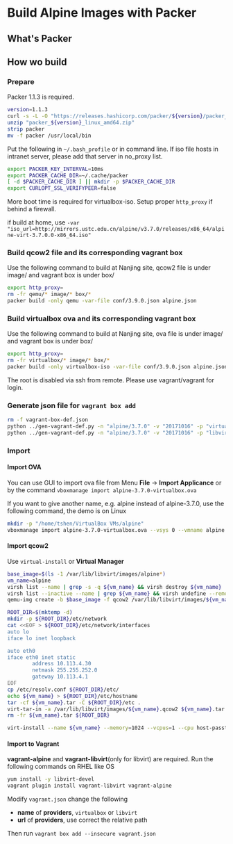 # Build Alpine Images with Packer

## What's Packer

## How wo build

### Prepare

Packer 1.1.3 is required.

```bash
version=1.1.3
curl -s -L -O "https://releases.hashicorp.com/packer/${version}/packer_${version}_linux_amd64.zip"
unzip "packer_${version}_linux_amd64.zip"
strip packer
mv -f packer /usr/local/bin
```

Put the following in `~/.bash_profile` or in command line.
If iso file hosts in intranet server, please add that server in no_proxy list.

```bash
export PACKER_KEY_INTERVAL=10ms
export PACKER_CACHE_DIR=~/.cache/packer
[ -d $PACKER_CACHE_DIR ] || mkdir -p $PACKER_CACHE_DIR
export CURLOPT_SSL_VERIFYPEER=false
```

More boot time is required for virtualbox-iso. Setup proper `http_proxy` if behind a firewall.

if build at home, use `-var "iso_url=http://mirrors.ustc.edu.cn/alpine/v3.7.0/releases/x86_64/alpine-virt-3.7.0.0-x86_64.iso"`

### Build qcow2 file and its corresponding vagrant box

Use the following command to build at Nanjing site, qcow2 file is under image/ and vagrant box is under box/

```bash
export http_proxy=
rm -fr qemu/* image/* box/*
packer build -only qemu -var-file conf/3.9.0.json alpine.json
```

### Build virtualbox ova and its corresponding vagrant box

Use the following command to build at Nanjing site, ova file is under image/ and vagrant box is under box/

```bash
export http_proxy=
rm -fr virtualbox/* image/* box/*
packer build -only virtualbox-iso -var-file conf/3.9.0.json alpine.json
```

The root is disabled via ssh from remote. Please use vagrant/vagrant for login.

### Generate json file for `vagrant box add`

```bash
rm -f vagrant-box-def.json
python ../gen-vagrant-def.py -n "alpine/3.7.0" -v "20171016" -p "virtualbox" -u "box/alpine-3.7.0/alpine-3.7.0-virtualbox-20171016.box"
python ../gen-vagrant-def.py -n "alpine/3.7.0" -v "20171016" -p "libvirt" -u "box/alpine-3.7.0/alpine-3.7.0-libvirt-20171016.box"
```

### Import

#### Import OVA

You can use GUI to import ova file from Menu **File** -> **Import Applicance** or by the command `vboxmanage import alpine-3.7.0-virtualbox.ova`

If you want to give another name, e.g. alpine instead of alpine-3.7.0, use the following command, the demo is on Linux

```bash
mkdir -p "/home/tshen/VirtualBox VMs/alpine"
vboxmanage import alpine-3.7.0-virtualbox.ova --vsys 0 --vmname alpine --unit 9 --disk "/home/tshen/VirtualBox VMs/alpine/alpine.vmdk"
```

#### Import qcow2

Use `virtual-install` or **Virtual Manager**

```bash
base_image=$(ls -1 /var/lib/libvirt/images/alpine*)
vm_name=alpine
virsh list --name | grep -s -q ${vm_name} && virsh destroy ${vm_name}
virsh list --inactive --name | grep ${vm_name} && virsh undefine --remove-all-storage ${vm_name}
qemu-img create -b $base_image -f qcow2 /var/lib/libvirt/images/${vm_name}.qcow2

ROOT_DIR=$(mktemp -d)
mkdir -p ${ROOT_DIR}/etc/network
cat <<EOF > ${ROOT_DIR}/etc/network/interfaces
auto lo
iface lo inet loopback

auto eth0
iface eth0 inet static
        address 10.113.4.30
        netmask 255.255.252.0
        gateway 10.113.4.1
EOF
cp /etc/resolv.conf ${ROOT_DIR}/etc/
echo ${vm_name} > ${ROOT_DIR}/etc/hostname
tar -cf ${vm_name}.tar -C ${ROOT_DIR}/etc .
virt-tar-in -a /var/lib/libvirt/images/${vm_name}.qcow2 ${vm_name}.tar /etc
rm -fr ${vm_name}.tar ${ROOT_DIR}

virt-install --name ${vm_name} --memory=1024 --vcpus=1 --cpu host-passthrough --disk /var/lib/libvirt/images/${vm_name}.qcow2 --os-type linux --network bridge=ovsbr502,model=virtio,virtualport_type=openvswitch --noautoconsole --import
```

#### Import to Vagrant

**vagrant-alpine** and **vagrant-libvirt**(only for libvirt) are required. Run the following commands on RHEL like OS

```bash
yum install -y libvirt-devel
vagrant plugin install vagrant-libvirt vagrant-alpine
```

Modify `vagrant.json` change the following

- **name** of **providers**, `virtualbox` or `libvirt`
- **url** of **providers**, use correct the relative path

Then run `vagrant box add --insecure vagrant.json`
